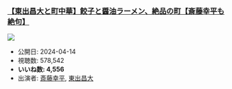 ### [【東出昌大と町中華】餃子と醤油ラーメン、絶品の町【斎藤幸平も絶句】](https://www.youtube.com/watch?v=y4Ke27uyupg)
[![](https://img.youtube.com/vi/y4Ke27uyupg/sddefault.jpg)](https://www.youtube.com/watch?v=y4Ke27uyupg)
-   公開日: 2024-04-14
-   視聴数: 578,542
-   **いいね数: 4,556**
-   出演者: [斎藤幸平](/rehacq_fan/people/斎藤幸平 "wikilink"), [東出昌大](/rehacq_fan/people/東出昌大 "wikilink")
